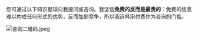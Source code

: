 您可通过以下知识星球向我提问或咨询。我坚信**免费的反而是最贵的**：免费的信息难以构成任何形式的优势，反而加剧竞争，所以我选择用付费作为咨询的门槛。

![咨询二维码.jpeg](https://vkceyugu.cdn.bspapp.com/VKCEYUGU-imgbed/264e60c3-d6ce-4dc2-88b9-5a21acce6a06.jpeg)
